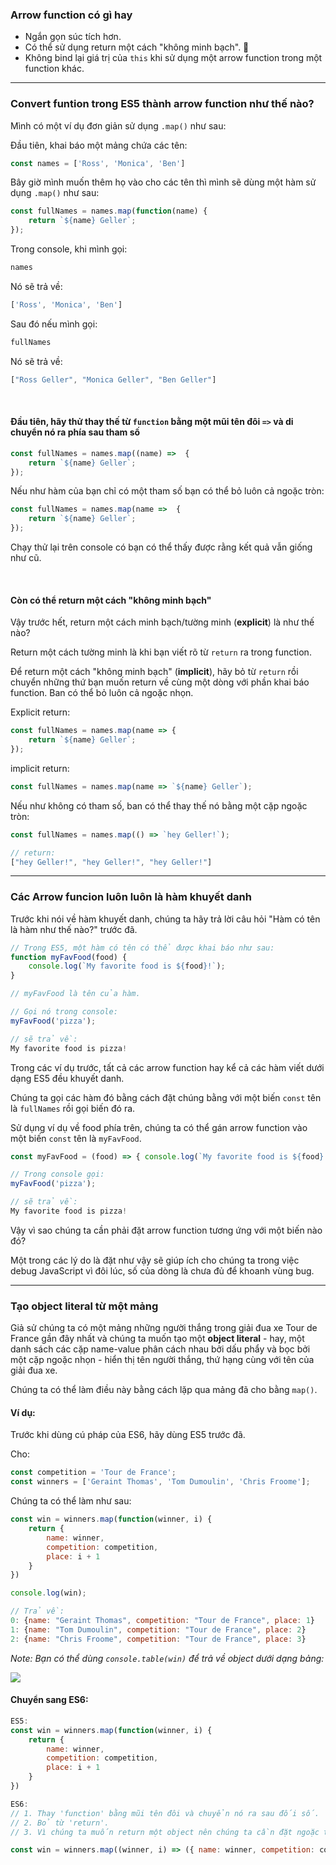 ### Arrow function có gì hay
* Ngắn gọn súc tích hơn.
* Có thể sử dụng return một cách "không minh bạch". :rofl:
* Không bind lại giá trị của `this` khi sử dụng một arrow function trong một function khác.
***
### Convert funtion trong ES5 thành arrow function như thế nào?
Mình có một ví dụ đơn giản sử dụng `.map()` như sau:

Đầu tiên, khai báo một mảng chứa các tên:
```javascript 
const names = ['Ross', 'Monica', 'Ben']
```
Bây giờ mình muốn thêm họ vào cho các tên thì mình sẽ dùng một hàm sử dụng `.map()` như sau:
```javascript
const fullNames = names.map(function(name) {
    return `${name} Geller`;
});
```
Trong console, khi mình gọi:
```javascript
names
```
Nó sẽ trả về:
```javascript
['Ross', 'Monica', 'Ben']
```
Sau đó nếu mình gọi:
```javascript
fullNames
```
Nó sẽ trả về:
```javascript
["Ross Geller", "Monica Geller", "Ben Geller"]
```

<br>

#### Đầu tiên, hãy thử thay thế từ `function` bằng một mũi tên đôi `=>` và di chuyển nó ra phía sau tham số
```javascript
const fullNames = names.map((name) =>  {
    return `${name} Geller`;
});
```
Nếu như hàm của bạn chỉ có một tham số bạn có thể bỏ luôn cả ngoặc tròn:
```javascript
const fullNames = names.map(name =>  {
    return `${name} Geller`;
});
```
Chạy thử lại trên console có bạn có thể thấy được rằng kết quả vẫn giống như cũ.

<br>

#### Còn có thể return một cách "không minh bạch"
Vậy trước hết, return một cách minh bạch/tường minh (**explicit**) là như thế nào?

Return một cách tường minh là khi bạn viết rõ từ `return` ra trong function.

Để return một cách "không minh bạch" (**implicit**), hãy bỏ từ `return` rồi chuyển những thứ bạn muốn return về cùng một dòng với phần khai báo function. Ban có thể bỏ luôn cả ngoặc nhọn.

Explicit return:
```javascript
const fullNames = names.map(name => {
    return `${name} Geller`;
});
```
implicit return:
```javascript
const fullNames = names.map(name => `${name} Geller`);
```
Nếu như không có tham số, ban có thể thay thế nó bằng một cặp ngoặc tròn:
```javascript
const fullNames = names.map(() => `hey Geller!`);

// return:
["hey Geller!", "hey Geller!", "hey Geller!"]
```
***
### Các Arrow funcion luôn luôn là hàm khuyết danh
Trước khi nói về hàm khuyết danh, chúng ta hãy trả lời câu hỏi "Hàm có tên là hàm như thế nào?" trước đã.
```javascript
// Trong ES5, một hàm có tên có thể được khai báo như sau:
function myFavFood(food) {
    console.log(`My favorite food is ${food}!`);
}

// myFavFood là tên của hàm.

// Gọi nó trong console:
myFavFood('pizza');

// sẽ trả về:
My favorite food is pizza!
```
Trong các ví dụ trước, tất cả các arrow function hay kể cả các hàm viết dưới dạng ES5 đều khuyết danh.

Chúng ta gọi các hàm đó bằng cách đặt chúng bằng với một biến `const` tên là `fullNames` rồi gọi biến đó ra.

Sử dụng ví dụ về food phía trên, chúng ta có thể gán arrow function vào một biến `const` tên là `myFavFood`.
```javascript
const myFavFood = (food) => { console.log(`My favorite food is ${food}!`) }

// Trong console gọi:
myFavFood('pizza');

// sẽ trả về:
My favorite food is pizza!
```

Vậy vì sao chúng ta cần phải đặt arrow function tương ứng với một biến nào đó?

Một trong các lý do là đặt như vậy sẽ giúp ích cho chúng ta trong việc debug JavaScript vì đôi lúc, số của dòng là chưa đủ để khoanh vùng bug.
***
### Tạo object literal từ một mảng
Giả sử chúng ta có một mảng những người thắng trong giải đua xe Tour de France gần đây nhất và chúng ta muốn tạo một **object literal** - hay, một danh sách các cặp name-value phân cách nhau bởi dấu phẩy và bọc bởi một cặp ngoặc nhọn - hiển thị tên người thắng, thứ hạng cùng với tên của giải đua xe.

Chúng ta có thể làm điều này bằng cách lặp qua mảng đã cho bằng `map()`.

#### Ví dụ:
Trước khi dùng cú pháp của ES6, hãy dùng ES5 trước đã.

Cho:
```javascript
const competition = 'Tour de France';
const winners = ['Geraint Thomas', 'Tom Dumoulin', 'Chris Froome'];
```
Chúng ta có thể làm như sau:
```javascript
const win = winners.map(function(winner, i) {
    return {
        name: winner,
        competition: competition,
        place: i + 1
    }
})

console.log(win);

// Trả về:
0: {name: "Geraint Thomas", competition: "Tour de France", place: 1}
1: {name: "Tom Dumoulin", competition: "Tour de France", place: 2}
2: {name: "Chris Froome", competition: "Tour de France", place: 3}
```
*Note: Bạn có thể dùng `console.table(win)` để trả về object dưới dạng bảng:*

![](https://images.viblo.asia/51d72e66-0547-4778-8ede-cd352320ef87.JPG)

#### Chuyển sang ES6:
```javascript
ES5:
const win = winners.map(function(winner, i) {
    return {
        name: winner,
        competition: competition,
        place: i + 1
    }
})

ES6:
// 1. Thay 'function' bằng mũi tên đôi và chuyển nó ra sau đối số.
// 2. Bỏ từ 'return'.
// 3. Vì chúng ta muốn return một object nên chúng ta cần đặt ngoặc tròn bao lấy ngoặc nhọn.

const win = winners.map((winner, i) => ({ name: winner, competition: competition, place: i + 1 }))
```
